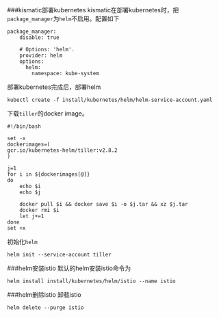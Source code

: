 ###kismatic部署kubernetes
kismatic在部署kubernetes时，把```package_manager```为```helm```不启用。配置如下
```
package_manager:
    disable: true

    # Options: 'helm'.
    provider: helm
    options:
      helm:
        namespace: kube-system
```
部署kubernetes完成后，部署helm
```
kubectl create -f install/kubernetes/helm/helm-service-account.yaml
```
下载```tiller```的docker image。
```
#!/bin/bash

set -x
dockerimages=(
gcr.io/kubernetes-helm/tiller:v2.8.2
)

j=1
for i in ${dockerimages[@]}
do
    echo $i
    echo $j

    docker pull $i && docker save $i -o $j.tar && xz $j.tar
    docker rmi $i
    let j+=1
done
set +x
```
初始化```helm```
```
helm init --service-account tiller
```
###helm安装istio
默认的helm安装istio命令为
```
helm install install/kubernetes/helm/istio --name istio
```
###helm删除istio
卸载istio
```
helm delete --purge istio
```